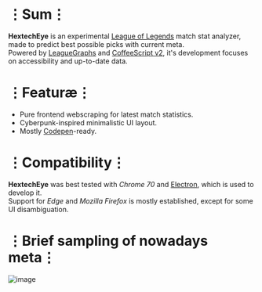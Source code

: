 # ⋮Sum⋮
__HextechEye__ is an experimental [League of Legends](https://ru.leagueoflegends.com) match stat analyzer, made to predict best possible picks with current meta.  
Powered by [LeagueGraphs](http://www.leagueofgraphs.com) and [CoffeeScript v2](https://coffeescript.org/), it's development focuses on accessibility and up-to-date data.

# ⋮Featuræ⋮
* Pure frontend webscraping for latest match statistics.
* Cyberpunk-inspired minimalistic UI layout.
* Mostly [Codepen](http://codepen.io)-ready.

# ⋮Compatibility⋮
__HextechEye__  was best tested with _Chrome 70_ and [Electron](https://electronjs.org/), which is used to develop it.  
Support for _Edge_ and _Mozilla Firefox_ is mostly established, except for some UI disambiguation.

# ⋮Brief sampling of nowadays meta⋮
![image](https://user-images.githubusercontent.com/8768470/48096083-5c9a0600-e227-11e8-8b67-ec39291d6247.png)
